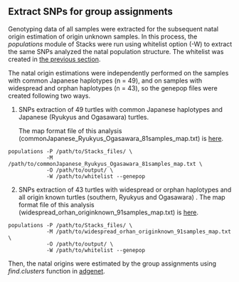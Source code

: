 ## Extract SNPs for group assignments


Genotyping data of all samples were extracted for the subsequent natal origin estimation of origin unknown samples.
In this process, the *populations* module of Stacks were run using whitelist option (-W) to extract the same SNPs analyzed the natal population structure.
The whitelist was created in [the previous section](https://github.com/tmkhmbt/foraging_turtle_group_assignment/blob/main/Population%20structure.md).

The natal origin estimations were independently performed on the samples with common Japanese haplotypes (n = 49), and on samples with widespread and orphan haplotypes (n = 43), so the genepop files were created following two ways.


1. SNPs extraction of 49 turtles with common Japanese haplotypes and Japanese (Ryukyus and Ogasawara) turtles.

     The map format file of this analysis (commonJapanese_Ryukyus_Ogasawara_81samples_map.txt) is [here](https://github.com/tmkhmbt/foraging_turtle_group_assignment/blob/main/files/commonJapanese_Ryukyus_Ogasawara_81samples_map.txt).

```
populations -P /path/to/Stacks_files/ \
            -M /path/to/commonJapanese_Ryukyus_Ogasawara_81samples_map.txt \
            -O /path/to/output/ \
            -W /path/to/whitelist --genepop
```

2. SNPs extraction of 43 turtles with widespread or orphan haplotypes and all origin known turtles (southern, Ryukyus and Ogasawara) .
     The map format file of this analysis (widespread_orhan_originknown_91samples_map.txt) is [here](https://github.com/tmkhmbt/foraging_turtle_group_assignment/blob/main/files/widespread_orhan_originknown_91samples_map.txt).
```
populations -P /path/to/Stacks_files/ \
            -M /path/to/widespread_orhan_originknown_91samples_map.txt \
            -O /path/to/output/ \
            -W /path/to/whitelist --genepop
```

Then, the natal origins were estimated by the group assignments using *find.clusters* function in [adgenet](https://adegenet.r-forge.r-project.org/files/tutorial-dapc.pdf).
